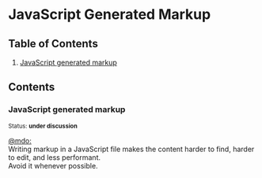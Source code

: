 # JavaScript Generated Markup

## Table of Contents

  1. [JavaScript generated markup](#javascript-generated-markup)

## Contents

### JavaScript generated markup

<sup>Status: **under discussion**</sup>

[@mdo:](http://codeguide.co/#html-javascript) <br>
Writing markup in a JavaScript file makes the content harder to find, harder to edit, and less performant. <br>
Avoid it whenever possible.
